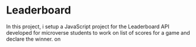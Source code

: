 # Leaderboard
In this project, i setup a JavaScript project for the Leaderboard API developed for microverse students to work on list of scores for a game and declare the winner. on 
